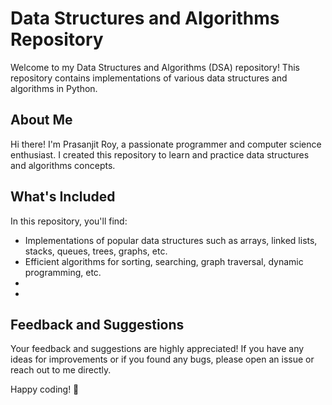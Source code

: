 # Data Structures and Algorithms Repository

Welcome to my Data Structures and Algorithms (DSA) repository! This repository contains implementations of various data structures and algorithms in Python. 

## About Me

Hi there! I'm Prasanjit Roy, a passionate programmer and computer science enthusiast. I created this repository to learn and practice data structures and algorithms concepts. 

## What's Included

In this repository, you'll find:

- Implementations of popular data structures such as arrays, linked lists, stacks, queues, trees, graphs, etc.
- Efficient algorithms for sorting, searching, graph traversal, dynamic programming, etc.
- 
- 



## Feedback and Suggestions

Your feedback and suggestions are highly appreciated! If you have any ideas for improvements or if you found any bugs, please open an issue or reach out to me directly.

Happy coding! 🚀
